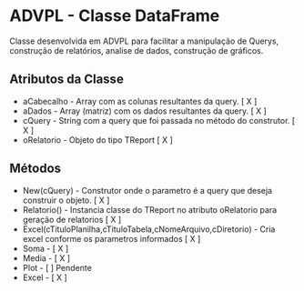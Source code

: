 # ADVPL - Classe DataFrame

Classe desenvolvida em ADVPL para facilitar a manipulação de Querys, construção de relatórios, analise de dados, construção de gráficos. 

## Atributos da Classe
* aCabecalho - Array com as colunas resultantes da query. [ X ]
* aDados     - Array (matriz) com os dados resultantes da query. [ X ] 
* cQuery     - String com a query que foi passada no método do construtor. [ X ]
* oRelatorio - Objeto do tipo TReport  [ X ]

## Métodos
* New(cQuery) - Construtor onde o parametro é a query que deseja construir o objeto. [ X ]
* Relatorio() - Instancia classe do TReport no atributo oRelatorio para geração de relatorios [ X ]
* Excel(cTituloPlanilha,cTituloTabela,cNomeArquivo,cDiretorio) - Cria excel conforme os parametros informados [ X ]
* Soma  - [ X ] 
* Media - [ X ] 
* Plot  - [   ] Pendente
* Excel - [ X ] 
